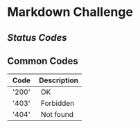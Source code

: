 # Markdown Challenge
## *Status Codes*

## Common Codes

|Code| Description|
|---|---|
|&nbsp;'200'&nbsp;|&nbsp;OK&nbsp;|
|&nbsp;'403'&nbsp;|&nbsp;Forbidden&nbsp;|
|&nbsp;'404'&nbsp;|&nbsp;Not found&nbsp;|
